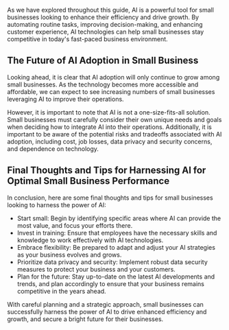 
As we have explored throughout this guide, AI is a powerful tool for small businesses looking to enhance their efficiency and drive growth. By automating routine tasks, improving decision-making, and enhancing customer experience, AI technologies can help small businesses stay competitive in today's fast-paced business environment.

The Future of AI Adoption in Small Business
-------------------------------------------

Looking ahead, it is clear that AI adoption will only continue to grow among small businesses. As the technology becomes more accessible and affordable, we can expect to see increasing numbers of small businesses leveraging AI to improve their operations.

However, it is important to note that AI is not a one-size-fits-all solution. Small businesses must carefully consider their own unique needs and goals when deciding how to integrate AI into their operations. Additionally, it is important to be aware of the potential risks and tradeoffs associated with AI adoption, including cost, job losses, data privacy and security concerns, and dependence on technology.

Final Thoughts and Tips for Harnessing AI for Optimal Small Business Performance
--------------------------------------------------------------------------------

In conclusion, here are some final thoughts and tips for small businesses looking to harness the power of AI:

* Start small: Begin by identifying specific areas where AI can provide the most value, and focus your efforts there.
* Invest in training: Ensure that employees have the necessary skills and knowledge to work effectively with AI technologies.
* Embrace flexibility: Be prepared to adapt and adjust your AI strategies as your business evolves and grows.
* Prioritize data privacy and security: Implement robust data security measures to protect your business and your customers.
* Plan for the future: Stay up-to-date on the latest AI developments and trends, and plan accordingly to ensure that your business remains competitive in the years ahead.

With careful planning and a strategic approach, small businesses can successfully harness the power of AI to drive enhanced efficiency and growth, and secure a bright future for their businesses.